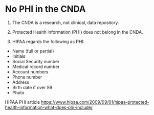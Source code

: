 # No PHI in the CNDA

1. The CNDA is a research, not clinical, data repository.
2. Protected Health Information (PHI) does not belong in the CNDA.

3. HIPAA regards the following as PHI:
 - Name (full or partial)
 - Initials
 - Social Security number
 - Medical record number
 - Account numbers
 - Phone number
 - Address
 - Birth date if over 89
 - Photo

HIPAA PHI article 
https://www.hipaa.com/2009/09/01/hipaa-protected-health-information-what-does-phi-include/

